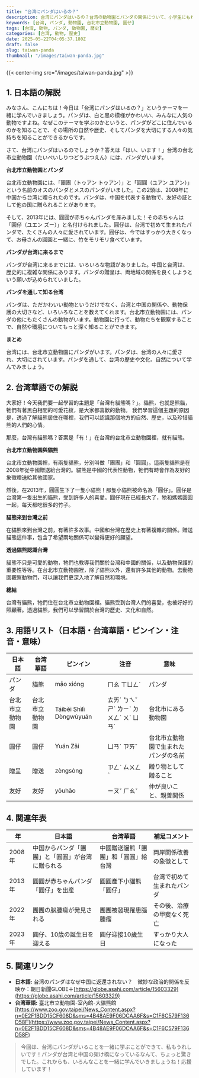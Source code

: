 ```yaml
---
title: "台湾にパンダはいるの？"
description: 台湾にパンダはいるの？台湾の動物園とパンダの関係について、小学生にもわかりやすく解説します。
keywords: [台湾, パンダ, 動物園, 台北市立動物園, 圓仔]
tags: [台湾, 動物, パンダ, 動物園, 歴史]
categories: [台湾, 動物, 歴史]
date: 2025-05-22T04:05:37.180Z
draft: false
slug: taiwan-panda
thumbnail: "/images/taiwan-panda.jpg"
---
```


{{< center-img src="/images/taiwan-panda.jpg" >}}

## 1. 日本語の解説

みなさん、こんにちは！今日は「台湾にパンダはいるの？」というテーマを一緒に学んでいきましょう。パンダは、白と黒の模様がかわいい、みんなに人気の動物ですよね。なぜこのテーマを学ぶのかというと、パンダがどこに住んでいるのかを知ることで、その場所の自然や歴史、そしてパンダを大切にする人々の気持ちを知ることができるからです。

さて、台湾にパンダはいるのでしょうか？答えは「はい、います！」台湾の台北市立動物園（たいぺいしりつどうぶつえん）には、パンダがいます。

**台北市立動物園とパンダ**

台北市立動物園には、「團團（トゥアン トゥアン）」と「圓圓（ユアン ユアン）」という名前のオスのパンダとメスのパンダがいました。この2頭は、2008年に中国から台湾に贈られたのです。パンダは、中国を代表する動物で、友好の証として他の国に贈られることがあります。

そして、2013年には、圓圓が赤ちゃんパンダを産みました！その赤ちゃんは「圓仔（ユエン ズー）」と名付けられました。圓仔は、台湾で初めて生まれたパンダで、たくさんの人々に愛されています。圓仔は、今ではすっかり大きくなって、お母さんの圓圓と一緒に、竹をモリモリ食べています。

**パンダが台湾に来るまで**

パンダが台湾に来るまでには、いろいろな物語がありました。中国と台湾は、歴史的に複雑な関係にあります。パンダの贈呈は、両地域の関係を良くしようという願いが込められていました。

**パンダを通して知る台湾**

パンダは、ただかわいい動物というだけでなく、台湾と中国の関係や、動物保護の大切さなど、いろいろなことを教えてくれます。台北市立動物園には、パンダの他にもたくさんの動物がいます。動物園に行って、動物たちを観察することで、自然や環境についてもっと深く知ることができます。

**まとめ**

台湾には、台北市立動物園にパンダがいます。パンダは、台湾の人々に愛され、大切にされています。パンダを通して、台湾の歴史や文化、自然について学んでみましょう。

## 2. 台湾華語での解説

大家好！今天我們要一起學習的主題是「台灣有貓熊嗎？」。貓熊，也就是熊貓，牠們有著黑白相間的可愛花紋，是大家都喜歡的動物。 我們學習這個主題的原因是，透過了解貓熊居住在哪裡，我們可以認識那個地方的自然、歷史，以及珍惜貓熊的人們的心情。

那麼，台灣有貓熊嗎？答案是「有！」在台灣的台北市立動物園裡，就有貓熊。

**台北市立動物園與貓熊**

台北市立動物園裡，有兩隻貓熊，分別叫做「團團」和「圓圓」。這兩隻貓熊是在2008年從中國贈送給台灣的。貓熊是中國的代表性動物，牠們有時會作為友好的象徵贈送給其他國家。

然後，在2013年，圓圓生下了一隻小貓熊！那隻小貓熊被命名為「圓仔」。圓仔是台灣第一隻出生的貓熊，受到許多人的喜愛。圓仔現在已經長大了，牠和媽媽圓圓一起，每天都吃很多的竹子。

**貓熊來到台灣之前**

在貓熊來到台灣之前，有著許多故事。中國和台灣在歷史上有著複雜的關係。贈送貓熊這件事，包含了希望兩地關係可以變得更好的願望。

**透過貓熊認識台灣**

貓熊不只是可愛的動物，牠們也教導我們關於台灣和中國的關係，以及動物保護的重要性等等。在台北市立動物園裡，除了貓熊以外，還有許多其他的動物。去動物園觀察動物們，可以讓我們更深入地了解自然和環境。

**總結**

台灣有貓熊，牠們住在台北市立動物園裡。貓熊受到台灣人們的喜愛，也被好好的照顧著。透過貓熊，我們可以學習關於台灣的歷史、文化和自然。

## 3. 用語リスト（日本語・台湾華語・ピンイン・注音・意味）

| 日本語 | 台湾華語 | ピンイン | 注音 | 意味 |
|---|---|---|---|---|
| パンダ | 貓熊 | māo xióng | ㄇㄠ ㄒㄩㄥˊ | パンダ |
| 台北市立動物園 | 台北市立動物園 | Táiběi Shìlì Dòngwùyuán | ㄊㄞˊ ㄅㄟˇ ㄕˋ ㄌㄧˋ ㄉㄨㄥˋ ㄨˋ ㄩㄢˊ | 台北市にある動物園 |
| 圓仔 | 圓仔 | Yuán Zǎi | ㄩㄢˊ ㄗㄞˇ | 台北市立動物園で生まれたパンダの名前 |
| 贈呈 | 贈送 | zèngsòng | ㄗㄥˋ ㄙㄨㄥˋ | 贈り物として贈ること |
| 友好 | 友好 | yǒuhǎo | ㄧㄡˇ ㄏㄠˇ | 仲が良いこと、親善関係 |

## 4. 関連年表

| 年 | 日本語 | 台湾華語 | 補足コメント |
|---|---|---|---|
| 2008年 | 中国からパンダ「團團」と「圓圓」が台湾に贈られる | 中國贈送貓熊「團團」和「圓圓」給台灣 | 両岸関係改善の象徴として |
| 2013年 | 圓圓が赤ちゃんパンダ「圓仔」を出産 | 圓圓產下小貓熊「圓仔」 | 台湾で初めて生まれたパンダ |
| 2022年 | 團團の脳腫瘍が発見される | 團團被發現罹患腦腫瘤 | その後、治療の甲斐なく死亡 |
| 2023年 | 圓仔、10歳の誕生日を迎える | 圓仔迎接10歲生日 | すっかり大人になった |

## 5. 関連リンク

*   **日本語:** 台湾のパンダはなぜ中国に返還されない？　微妙な政治的関係を反映か：朝日新聞GLOBE＋[https://globe.asahi.com/article/15603329](https://globe.asahi.com/article/15603329)
*   **台湾華語:** 臺北市立動物園-室內館-大貓熊館[https://www.zoo.gov.taipei/News_Content.aspx?n=0E2F1BDD15CF608D&sms=4B48AE9F06DCAA6F&s=C1F6C579F136D58F](https://www.zoo.gov.taipei/News_Content.aspx?n=0E2F1BDD15CF608D&sms=4B48AE9F06DCAA6F&s=C1F6C579F136D58F)

> 今回は、台湾にパンダがいることを一緒に学ぶことができて、私もうれしいです！パンダが台湾と中国の架け橋になっているなんて、ちょっと驚きでした。これからも、いろんなことを一緒に学んでいきましょうね！応援しています！
